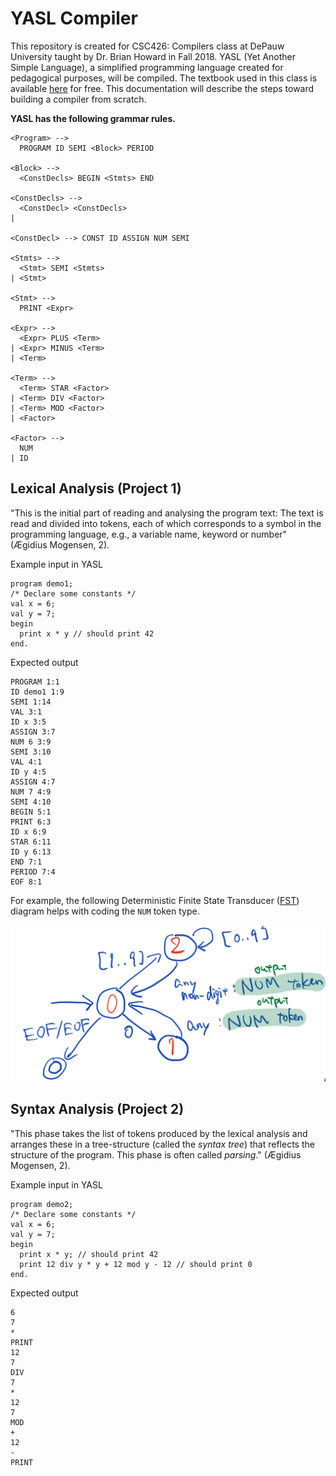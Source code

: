 # YASL Compiler
This repository is created for CSC426: Compilers class at DePauw University taught by Dr. Brian Howard in Fall 2018.
YASL (Yet Another Simple Language), a simplified programming language created for pedagogical purposes, will be compiled. The textbook used in this class is available [here](http://hjemmesider.diku.dk/~torbenm/Basics/basics_lulu2.pdf) for free. This documentation will describe the steps toward building a compiler from scratch.

<b>YASL has the following grammar rules.</b>
```
<Program> -->
  PROGRAM ID SEMI <Block> PERIOD

<Block> -->
  <ConstDecls> BEGIN <Stmts> END

<ConstDecls> -->
  <ConstDecl> <ConstDecls>
|

<ConstDecl> --> CONST ID ASSIGN NUM SEMI

<Stmts> -->
  <Stmt> SEMI <Stmts>
| <Stmt>

<Stmt> -->
  PRINT <Expr>

<Expr> -->
  <Expr> PLUS <Term>
| <Expr> MINUS <Term>
| <Term>

<Term> -->
  <Term> STAR <Factor>
| <Term> DIV <Factor>
| <Term> MOD <Factor>
| <Factor>

<Factor> -->
  NUM
| ID
```

## Lexical Analysis (Project 1)
"This is the initial part of reading and analysing the program text: The text is read and divided into tokens, each of which corresponds to a symbol in the programming language, e.g., a variable name, keyword or number" (Ægidius Mogensen, 2).

Example input in YASL
```
program demo1;
/* Declare some constants */
val x = 6;
val y = 7;
begin
  print x * y // should print 42
end.
```
Expected output
```
PROGRAM 1:1
ID demo1 1:9
SEMI 1:14
VAL 3:1
ID x 3:5
ASSIGN 3:7
NUM 6 3:9
SEMI 3:10
VAL 4:1
ID y 4:5
ASSIGN 4:7
NUM 7 4:9
SEMI 4:10
BEGIN 5:1
PRINT 6:3
ID x 6:9
STAR 6:11
ID y 6:13
END 7:1
PERIOD 7:4
EOF 8:1
```

For example, the following Deterministic Finite State Transducer ([FST](http://web.cs.ucdavis.edu/~rogaway/classes/120/spring13/eric-transducers.pdf)) diagram helps with coding the `NUM` token type.

![](https://github.com/ShutoAraki/YASL-Compiler/blob/master/doc/images/FST_num.png)

## Syntax Analysis (Project 2)
"This phase takes the list of tokens produced by the lexical analysis and arranges these in a tree-structure (called the *syntax tree*) that reflects the structure of the program. This phase is often called *parsing*." (Ægidius Mogensen, 2).

Example input in YASL
```
program demo2;
/* Declare some constants */
val x = 6;
val y = 7;
begin
  print x * y; // should print 42
  print 12 div y * y + 12 mod y - 12 // should print 0
end.
```
Expected output
```
6
7
*
PRINT
12
7
DIV
7
*
12
7
MOD
+
12
-
PRINT
```
